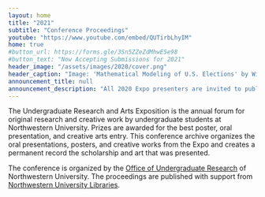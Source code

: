 ```yaml
---
layout: home
title: "2021"
subtitle: "Conference Proceedings"
youtube: "https://www.youtube.com/embed/QUTirbLhyIM"
home: true
#button_url: https://forms.gle/3Sn5ZZeZdMhwE5e98
#button_text: "Now Accepting Submissions for 2021"
header_image: "/assets/images/2020/cover.png"
header_caption: "Image: 'Mathematical Modeling of U.S. Elections' by William He & Christopher Lee"
announcement_title: null
announcement_description: "All 2020 Expo presenters are invited to publish in the Expo's annual conference proceedings **and** the _[Northwestern Undergraduate Research Journal Online](https://thenurj.com/nurj-online/)_. Complete the [submission form](https://forms.gle/USvcBA1ZWWDDfmmr8) to share your research with the world. Research submitted by **Friday, June 5th**, will receive priority consideration for the _Northwestern Undergraduate Research Journal Online_."
---
```

The Undergraduate Research and Arts Exposition is the annual forum for original research and creative work by undergraduate students at Northwestern University. Prizes are awarded for the best poster, oral presentation, and creative arts entry. This conference archive organizes the oral presentations, posters, and creative works from the Expo and creates a permanent record the scholarship and art that was presented.

The conference is organized by the [Office of Undergraduate Research](http://undergradresearch.northwestern.edu) of Northwestern University. The proceedings are published with support from [Northwestern University Libraries](mailto:digitalscholarship@northwestern.edu).
